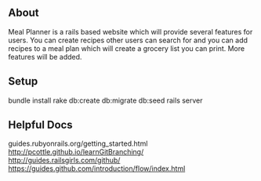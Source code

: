 About
-----
Meal Planner is a rails based website which will provide several features for users.  You can create recipes other users can search for and you can add recipes to a meal plan which will create a grocery list you can print.  More features will be added.

Setup
-----
bundle install
rake db:create db:migrate db:seed
rails server

Helpful Docs
------------
guides.rubyonrails.org/getting_started.html
http://pcottle.github.io/learnGitBranching/
http://guides.railsgirls.com/github/
https://guides.github.com/introduction/flow/index.html